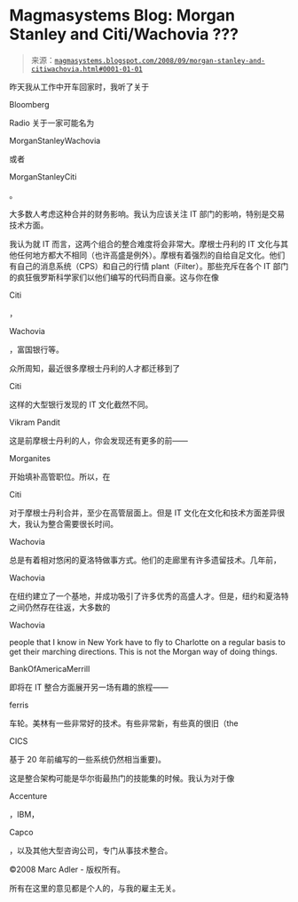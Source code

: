 <!--yml

分类：未分类

日期：2024-05-18 04:59:01

-->

# Magmasystems Blog: Morgan Stanley and Citi/Wachovia ???

> 来源：[`magmasystems.blogspot.com/2008/09/morgan-stanley-and-citiwachovia.html#0001-01-01`](http://magmasystems.blogspot.com/2008/09/morgan-stanley-and-citiwachovia.html#0001-01-01)

昨天我从工作中开车回家时，我听了关于

Bloomberg

Radio 关于一家可能名为

MorganStanleyWachovia

或者

MorganStanleyCiti

。

大多数人考虑这种合并的财务影响。我认为应该关注 IT 部门的影响，特别是交易技术方面。

我认为就 IT 而言，这两个组合的整合难度将会非常大。摩根士丹利的 IT 文化与其他任何地方都大不相同（也许高盛是例外）。摩根有着强烈的自给自足文化。他们有自己的消息系统（CPS）和自己的行情 plant（Filter）。那些充斥在各个 IT 部门的疯狂俄罗斯科学家们以他们编写的代码而自豪。这与你在像

Citi

，

Wachovia

，富国银行等。

众所周知，最近很多摩根士丹利的人才都迁移到了

Citi

这样的大型银行发现的 IT 文化截然不同。

Vikram Pandit

这是前摩根士丹利的人，你会发现还有更多的前——

Morganites

开始填补高管职位。所以，在

Citi

对于摩根士丹利合并，至少在高管层面上。但是 IT 文化在文化和技术方面差异很大，我认为整合需要很长时间。

Wachovia

总是有着相对悠闲的夏洛特做事方式。他们的走廊里有许多遗留技术。几年前，

Wachovia

在纽约建立了一个基地，并成功吸引了许多优秀的高盛人才。但是，纽约和夏洛特之间仍然存在往返，大多数的

Wachovia

people that I know in New York have to fly to Charlotte on a regular basis to get their marching directions. This is not the Morgan way of doing things.

BankOfAmericaMerrill

即将在 IT 整合方面展开另一场有趣的旅程——

ferris

车轮。美林有一些非常好的技术。有些非常新，有些真的很旧（the

CICS

基于 20 年前编写的一些系统仍然相当重要)。

这是整合架构可能是华尔街最热门的技能集的时候。我认为对于像

Accenture

，IBM，

Capco

，以及其他大型咨询公司，专门从事技术整合。

©2008 Marc Adler - 版权所有。

所有在这里的意见都是个人的，与我的雇主无关。
